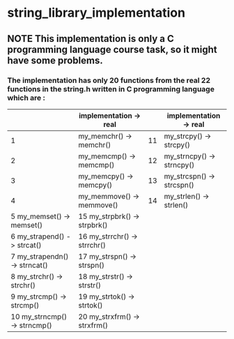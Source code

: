 # string_library_implementation
## NOTE This implementation is only a C programming language course task, so it might have some problems.
### The implementation has only 20 functions from the real 22 functions in the string.h written in C programming language which are :

  |   | implementation -> real          |  | implementation -> real          |
  | - |--------------------------------| - |-------------------------------|
  |1  | my_memchr() -> memchr()        |11 | my_strcpy() -> strcpy()      |
  |2  | my_memcmp() -> memcmp()        |12 | my_strncpy() -> strncpy()    |
  |3  | my_memcpy() -> memcpy()        |13 | my_strcspn() -> strcspn()    |
  |4  | my_memmove() -> memmove()      |14 | my_strlen() -> strlen()      |
  |5  my_memset() -> memset()        |15  my_strpbrk() -> strpbrk()    |
  |6  my_strapend() -> strcat()      |16  my_strrchr() -> strrchr()    |
  |7  my_strapendn() -> strncat()    |17  my_strspn() -> strspn()      |
  |8  my_strchr() -> strchr()        |18  my_strstr() -> strstr()      |
  |9  my_strcmp() -> strcmp()        |19  my_strtok() -> strtok()      |
  |10 my_strncmp() -> strncmp()      |20  my_strxfrm() -> strxfrm()    |
